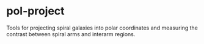 # pol-project

Tools for projecting spiral galaxies into polar coordinates and measuring
the contrast between spiral arms and interarm regions.
